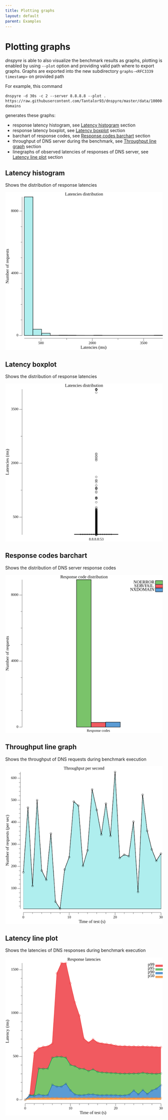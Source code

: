 ```yaml
---
title: Plotting graphs
layout: default
parent: Examples
---
```


# Plotting graphs
*dnspyre* is able to also visualize the benchmark results as graphs, plotting is enabled by using `--plot` option and providing valid path where to export graphs.
Graphs are exported into the new subdirectory `graphs-<RFC3339 timestamp>` on provided path

For example, this command

```
dnspyre -d 30s -c 2 --server 8.8.8.8 --plot . https://raw.githubusercontent.com/Tantalor93/dnspyre/master/data/10000-domains
```

generates these graphs:
* response latency histogram, see [Latency histogram](#latency-histogram) section
* response latency boxplot, see [Latency boxplot](#latency-boxplot) section
* barchart of response codes, see [Response codes barchart](#response-codes-barchart) section
* throughput of DNS server during the benchmark, see [Throughput line graph](#throughput-line-graph) section
* linegraphs of observed latencies of responses of DNS server, see [Latency line plot](#latency-line-plot) section

## Latency histogram
Shows the distribution of response latencies 

![latency histogram](graphs/latency-histogram.png)

## Latency boxplot
Shows the distribution of response latencies

![latency boxplot](graphs/latency-boxplot.png)

## Response codes barchart
Shows the distribution of DNS server response codes

![responses bar](graphs/responses-barchart.png)

## Throughput line graph
Shows the throughput of DNS requests during benchmark execution

![throughput line](graphs/throughput-lineplot.png)

## Latency line plot
Shows the latencies of DNS responses during benchmark execution

![latency line](graphs/latency-lineplot.png)
